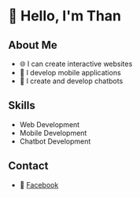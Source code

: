 # 👋 Hello, I'm Than

## About Me

- 🌐 I can create interactive websites
- 📱 I develop mobile applications
- 🤖 I create and develop chatbots

## Skills

- Web Development
- Mobile Development
- Chatbot Development

## Contact

- 💼 [Facebook](https://www.facebook.com/Mgasy.mg) 

